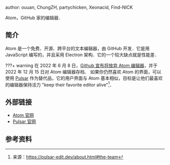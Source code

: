 author: ouuan, ChungZH, partychicken, Xeonacid, Find-NICK

Atom，GitHub 家的编辑器．

## 简介

Atom 是一个免费、开源、跨平台的文本编辑器，由 GitHub 开发．它是用 JavaScript 编写的，并且采用 Electron 架构．它的一个较大缺点就是性能差．

???+ warning
    在 2022 年 6 月 8 日，[Github 宣布将放弃 Atom 编辑器](https://github.blog/2022-06-08-sunsetting-atom/)，并于 2022 年 12 月 15 日对 Atom 编辑器存档．
    如果你仍然喜欢 Atom 的界面，可以使用 [Pulsar](https://pulsar-edit.dev/) 作为替代品，它的用户界面与 Atom 基本相似，目标是让他们最喜欢的编辑器保持活力 "keep their favorite editor alive"[^1]．

## 外部链接

-   [Atom 官网](https://atom.io)
-   [Pulsar 官网](https://pulsar-edit.dev/)

## 参考资料

[^1]: 来源：<https://pulsar-edit.dev/about.html#the-team>
